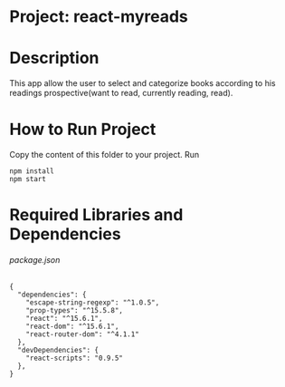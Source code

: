 # Project: react-myreads
# Description

This app allow the user to select and categorize books according to his readings prospective(want to read, currently reading, read).

# How to Run Project

Copy the content of this folder to your project. Run
```
npm install
npm start
```
# Required Libraries and Dependencies

###### package.json
```
{
  "dependencies": {
    "escape-string-regexp": "^1.0.5",
    "prop-types": "^15.5.8",
    "react": "^15.6.1",
    "react-dom": "^15.6.1",
    "react-router-dom": "^4.1.1"
  },
  "devDependencies": {
    "react-scripts": "0.9.5"
  },
}
```
